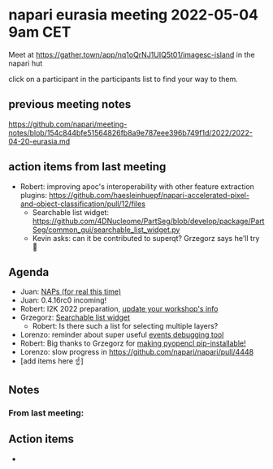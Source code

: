# napari eurasia meeting 2022-05-04 9am CET

Meet at https://gather.town/app/nq1oQrNJ1UIQ5t01/imagesc-island in the napari hut

click on a participant in the participants list to find your way to them.

## previous meeting notes

https://github.com/napari/meeting-notes/blob/154c844bfe51564826fb8a9e787eee396b749f1d/2022/2022-04-20-eurasia.md

## action items from last meeting

- Robert: improving apoc's interoperability with other feature extraction plugins: https://github.com/haesleinhuepf/napari-accelerated-pixel-and-object-classification/pull/12/files 
    - Searchable list widget: https://github.com/4DNucleome/PartSeg/blob/develop/package/PartSeg/common_gui/searchable_list_widget.py
    - Kevin asks: can it be contributed to superqt? Grzegorz says he'll try :tada: 

## Agenda

- Juan: [NAPs (for real this time)](https://napari.org/naps)
- Juan: 0.4.16rc0 incoming!
- Robert: I2K 2022 preparation, [update your workshop's info](https://github.com/haesleinhuepf/I2K2022-napari-workshop#i2k2022-napari-workshop)
- Grzegorz: [Searchable list widget](https://github.com/napari/superqt/pull/80#issuecomment-1106069453)
    - Robert: Is there such a list for selecting multiple layers?
- Lorenzo: reminder about super useful [events debugging tool](https://github.com/napari/napari/pull/3802)
- Robert: Big thanks to Grzegorz for [making pyopencl pip-installable!](https://github.com/inducer/pyopencl/pull/559) 
- Lorenzo: slow progress in https://github.com/napari/napari/pull/4448
- [add items here :point_up:]

Notes
-----

### From last meeting:



Action items
------------

- 
